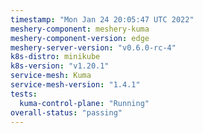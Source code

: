 ```yaml
---
timestamp: "Mon Jan 24 20:05:47 UTC 2022"
meshery-component: meshery-kuma
meshery-component-version: edge
meshery-server-version: "v0.6.0-rc-4"
k8s-distro: minikube
k8s-version: "v1.20.1"
service-mesh: Kuma
service-mesh-version: "1.4.1"
tests:
  kuma-control-plane: "Running"
overall-status: "passing"
---
```


